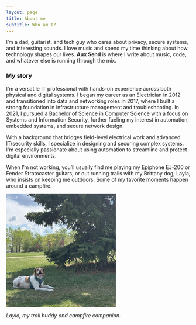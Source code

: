 ```yaml
---
layout: page
title: About me
subtitle: Who am I?
---  
```


I’m a dad, guitarist, and tech guy who cares about privacy, secure systems, and interesting sounds. I love music and spend my time thinking about how technology shapes our lives. **Aux Send** is where I write about music, code, and whatever else is running through the mix.

### My story

I'm a versatile IT professional with hands-on experience across both physical and digital systems. I began my career as an Electrician in 2012 and transitioned into data and networking roles in 2017, where I built a strong foundation in infrastructure management and troubleshooting. In 2021, I pursued a Bachelor of Science in Computer Science with a focus on Systems and Information Security, further fueling my interest in automation, embedded systems, and secure network design.

With a background that bridges field-level electrical work and advanced IT/security skills, I specialize in designing and securing complex systems. I'm especially passionate about using automation to streamline and protect digital environments.

When I’m not working, you’ll usually find me playing my Epiphone EJ-200 or Fender Stratocaster guitars, or out running trails with my Brittany dog, Layla, who insists on keeping me outdoors. Some of my favorite moments happen around a campfire.

<!---![Layla](/assets/img/Layla.jpg)
*Layla, my trail buddy and campfire companion.*-->

<img src="/assets/img/Layla.jpg" alt="Layla" style="max-width: 300px; height: auto; display: block; margin-bottom: 0.5em;" />
<p><em>Layla, my trail buddy and campfire companion.</em></p>
